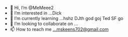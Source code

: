 - 👋 Hi, I’m @MeMeee2
- 👀 I’m interested in ...Dick
- 🌱 I’m currently learning ...hshz DJth god goj Ted SF go
- 💞️ I’m looking to collaborate on ...
- 📫 How to reach me ...mskeens702@gmail.com

<!---
MeMeee2/MeMeee2 is a ✨ special ✨ repository because its `README.md` (this file) appears on your GitHub profile.
You can click the Preview link to take a look at your changes.
--->
